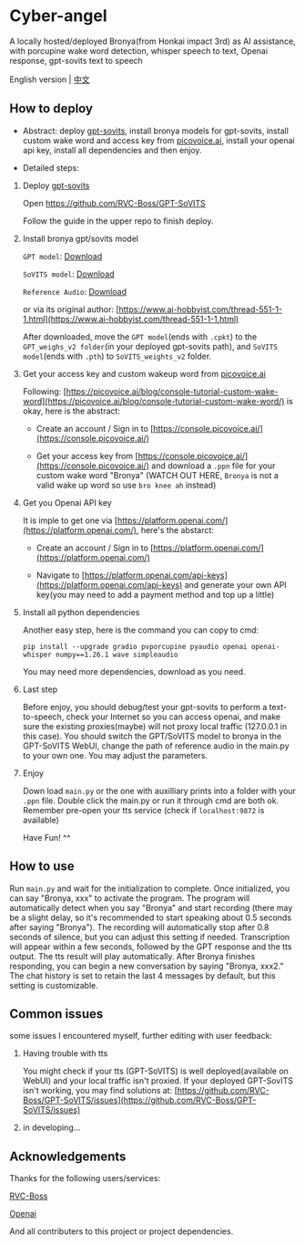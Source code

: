 # Cyber-angel

A locally hosted/deployed Bronya(from Honkai impact 3rd) as AI assistance, with porcupine wake word detection, whisper speech to text, Openai response, gpt-sovits text to speech

English version | [中文](https://github.com/Drigrow/cyber-angel/blob/main/README-CN.md)

## How to deploy
* Abstract: deploy [gpt-sovits](https://github.com/RVC-Boss/GPT-SoVITS), install bronya models for gpt-sovits, install custom wake word and access key from [picovoice.ai](https://console.picovoice.ai/), install your openai api key, install all dependencies and then enjoy.

* Detailed steps:
1. Deploy [gpt-sovits](https://github.com/RVC-Boss/GPT-SoVITS)

   Open https://github.com/RVC-Boss/GPT-SoVITS
   
   Follow the guide in the upper repo to finish deploy.
   
3. Install bronya gpt/sovits model
   
   `GPT model`: [Download](https://img.0071126.xyz/bronya-e10.ckpt)
   
   `SoVITS model`: [Download](https://img.0071126.xyz/bronya_e10_s320.pth)
   
   `Reference Audio`: [Download](https://img.0071126.xyz/%E5%97%AF...%E5%95%8A%EF%BC%81%E5%86%8D%E8%83%A1%E9%97%B9%E7%9A%84%E8%AF%9D%EF%BC%8C%E4%B8%8B%E6%AC%A1%E6%88%91%E5%B0%B1%E4%B8%8D%E7%BB%99%E4%BD%A0%E5%8D%87%E7%BA%A7%E7%B3%BB%E7%BB%9F%E4%BA%86%E5%93%A6%E3%80%82.wav)

   or via its original author: [https://www.ai-hobbyist.com/thread-551-1-1.html](https://www.ai-hobbyist.com/thread-551-1-1.html)

   After downloaded, move the `GPT model`(ends with `.cpkt`) to the `GPT_weighs_v2 folder`(in your deployed gpt-sovits path), and `SoVITS model`(ends with `.pth`) to `SoVITS_weights_v2` folder.
   
3. Get your access key and custom wakeup word from [picovoice.ai](https://console.picovoice.ai/)

   Following: [https://picovoice.ai/blog/console-tutorial-custom-wake-word](https://picovoice.ai/blog/console-tutorial-custom-wake-word/) is okay, here is the abstract:

   * Create an account / Sign in to [https://console.picovoice.ai/](https://console.picovoice.ai/)
   
   * Get your access key from [https://console.picovoice.ai/](https://console.picovoice.ai/) and download a `.ppn` file for your custom wake word "Bronya" (WATCH OUT HERE, `Bronya` is not a valid wake up word so use `bro knee ah` instead)
  
4. Get you Openai API key

   It is imple to get one via [https://platform.openai.com/](https://platform.openai.com/), here's the abstarct:

   * Create an account / Sign in to [https://platform.openai.com/](https://platform.openai.com/)

   * Navigate to [https://platform.openai.com/api-keys](https://platform.openai.com/api-keys) and generate your own API key(you may need to add a payment method and top up a little)

5. Install all python dependencies

   Another easy step, here is the command you can copy to cmd:

   `pip install --upgrade gradio pvporcupine pyaudio openai openai-whisper numpy==1.26.1 wave simpleaudio`

   You may need more dependencies, download as you need.

6. Last step

   Before enjoy, you should debug/test your gpt-sovits to perform a text-to-speech, check your Internet so you can access openai, and make sure the existing proxies(maybe) will not proxy local traffic (127.0.0.1 in this case). You should switch the GPT/SoVITS model to bronya in the GPT-SoVITS WebUI, change the path of reference audio in  the main.py to your own one. You may adjust the parameters.

7. Enjoy

   Down load `main.py` or the one with auxilliary prints into a folder with your `.ppn` file. Double click the main.py or run it through cmd are both ok. Remember pre-open your tts service (check if  `localhost:9872` is available)

   Have Fun! ^^

## How to use

Run `main.py` and wait for the initialization to complete. Once initialized, you can say "Bronya, xxx" to activate the program. The program will automatically detect when you say "Bronya" and start recording (there may be a slight delay, so it's recommended to start speaking about 0.5 seconds after saying "Bronya"). The recording will automatically stop after 0.8 seconds of silence, but you can adjust this setting if needed. Transcription will appear within a few seconds, followed by the GPT response and the tts output. The tts result will play automatically. After Bronya finishes responding, you can begin a new conversation by saying "Bronya, xxx2." The chat history is set to retain the last 4 messages by default, but this setting is customizable.


## Common issues

some issues I encountered myself, further editing with user feedback:

1. Having trouble with tts

   You might check if your tts (GPT-SoVITS) is well deployed(available on WebUI) and your local traffic isn't proxied. If your deployed GPT-SovITS isn't working, you may find solutions at: [https://github.com/RVC-Boss/GPT-SoVITS/issues](https://github.com/RVC-Boss/GPT-SoVITS/issues)

2. in developing...

## Acknowledgements

Thanks for the following users/services:

[RVC-Boss](https://github.com/RVC-Boss)

[Openai](https://openai.com/)

And all contributers to this project or project dependencies.
